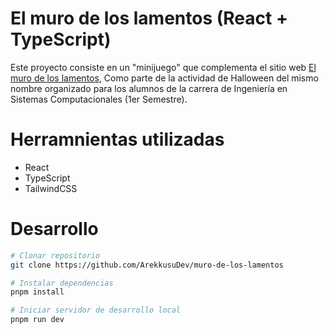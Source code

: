 # El muro de los lamentos (React + TypeScript)

Este proyecto consiste en un "minijuego" que complementa el sitio web [El muro de los lamentos](https://muro-de-los-lamentos.isclab.com.mx/),
Como parte de la actividad de Halloween del mismo nombre organizado para los alumnos de la carrera de Ingeniería en Sistemas Computacionales (1er Semestre).

# Herramnientas utilizadas

- React
- TypeScript
- TailwindCSS

# Desarrollo

```bash
# Clonar repositorio
git clone https://github.com/ArekkusuDev/muro-de-los-lamentos

# Instalar dependencias
pnpm install

# Iniciar servidor de desarrollo local
pnpm run dev
```
